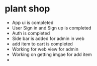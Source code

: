 # plant shop

- App ui is completed
- User Sign in and Sign up is completed
- Auth is completed
- Side bar is added for admin in web
- add item to cart is completed
- Working for web view for admin
- Working on getting imgae for add item
- 